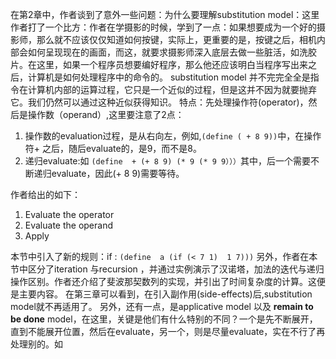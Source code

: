 在第2章中，作者谈到了意外一些问题：为什么要理解substitution model：这里作者打了一个比方：作者在学摄影的时候，学到了一点：如果想要成为一个好的摄影师，那么就不应该仅仅知道如何按键，实际上，更重要的是，按键之后，相机内部会如何呈现现在的画面，而这，就要求摄影师深入底层去做一些脏活，如洗胶片。在这里，如果一个程序员想要编好程序，那么他还应该明白当程序写出来之后，计算机是如何处理程序中的命令的。
substitution model 并不完完全全是指令在计算机内部的运算过程，它只是一个近似的过程，但是这并不因为就要抛弃它。我们仍然可以通过这种近似获得知识。
特点：先处理操作符(operator)，然后是操作数（operand）,这里要注意了2点：
1. 操作数的evaluation过程，是从右向左，例如,`(define ( + 8 9))`中，在操作符+ 之后，随后evaluate的，是9，而不是8。
2. 递归evaluate:如 `(define  + (+ 8 9) (* 9 (* 9 9）））`其中，后一个需要不断递归evaluate，因此(+ 8 9)需要等待。

作者给出的如下：
1. Evaluate the operator
2. Evaluate the operand
3. Apply
 
本节中引入了新的规则：if : `(define  a (if (< 7 1)  1 7)))`
另外，作者在本节中区分了iteration 与recursion ，并通过实例演示了汉诺塔，加法的迭代与递归操作区别。作者还介绍了斐波那契数列的实现，并引出了时间复杂度的计算。这便是主要内容。
在第三章可以看到，在引入副作用(side-effects)后,substitution model就不再适用了。
另外，还有一点，是applicative model 以及 **remain to be done** model，在这里，关键是他们有什么特别的不同？一个是先不断展开，直到不能展开位置，然后在evaluate，另一个，则是尽量evaluate，实在不行了再处理别的。如